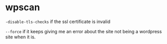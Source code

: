 # wpscan

`-disable-tls-checks` if the ssl certificate is invalid

`--force` if it keeps giving me an error about the site not being a wordpress site when it is.  

